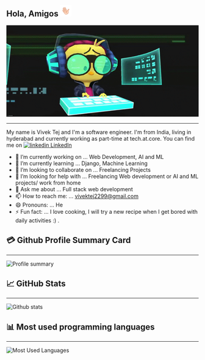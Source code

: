## Hola, Amigos <img src="gifs/wave.gif" width="30px">

<img src="gifs/giphy.gif" height="240" style="width: 100%;">

 ___

My name is Vivek Tej and I'm a software engineer. I'm from India, living in hyderabad and currently working as part-time at tech.at.core. You can find me on  <a href="https://www.linkedin.com/in/vivektej" rel="nofollow noreferrer" target="_blank">
    <img src="https://i.stack.imgur.com/gVE0j.png" alt="linkedin"> LinkedIn
  </a> 

- 🔭 I’m currently working on ... Web Development, AI and ML
- 🌱 I’m currently learning ...  Django, Machine Learning
- 👯 I’m looking to collaborate on ... Freelancing Projects
- 🤔 I’m looking for help with ... Freelancing Web development or AI and ML projects/ work from home
- 💬 Ask me about ... Full stack web development
- 📫 How to reach me: ... vivektej2299@gmail.com
- 😄 Pronouns: ... He
- ⚡ Fun fact: ... I love cooking, I will try a new recipe when I get bored with daily activities :) .


## 💳 Github Profile Summary Card

___

![Profile summary](https://github-profile-summary-cards.vercel.app/api/cards/profile-details?username=vivektej99&theme=vue)

## &#x1f4c8; GitHub Stats
____


![Github stats](https://github-readme-stats.vercel.app/api?username=VivekTej99&show_icons=true&theme=radical "github stats")


## 📊 Most used programming languages
____

![Most Used Languages](https://github-readme-stats.vercel.app/api/top-langs/?username=VivekTej99&hide=java,html,tex&title_color=ffffff&text_color=c9cacc&icon_color=2bbc8a&bg_color=1d1f21&langs_count=3%22 "Most used languages")


